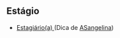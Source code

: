 ## Estágio


- [Estagiário(a) ](https://www.serasaexperian.com.br/carreiras/estagio-serasa-experian/)(Dica de [ASangelina](https://github.com/ASangelina))